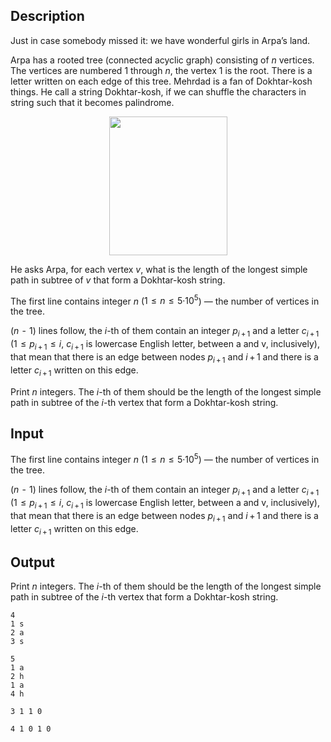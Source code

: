 ## Description

<div><p><span class="tex-font-style-it">Just in case somebody missed it: we have wonderful girls in Arpa’s land.</span></p><p>Arpa has a rooted tree (connected acyclic graph) consisting of <span class="tex-span"><i>n</i></span> vertices. The vertices are numbered <span class="tex-span">1</span> through <span class="tex-span"><i>n</i></span>, the vertex <span class="tex-span">1</span> is the root. There is a letter written on each edge of this tree. Mehrdad is a fan of <span class="tex-font-style-it">Dokhtar-kosh</span> things. He call a string Dokhtar-kosh, if we can shuffle the characters in string such that it becomes palindrome.</p><center> <img class="tex-graphics" height="222px" src="file://Yey3ELu0.png" style="max-width: 100.0%;max-height: 100.0%;" width="189px"> </center><p>He asks Arpa, for each vertex <span class="tex-span"><i>v</i></span>, what is the length of the longest simple path in subtree of <span class="tex-span"><i>v</i></span> that form a Dokhtar-kosh string.</p></div><div class="input-specification"><p>The first line contains integer <span class="tex-span"><i>n</i></span> (<span class="tex-span">1  ≤  <i>n</i>  ≤  5·10<sup class="upper-index">5</sup></span>)&nbsp;— the number of vertices in the tree.</p><p><span class="tex-span">(<i>n</i>  -  1)</span> lines follow, the <span class="tex-span"><i>i</i></span>-th of them contain an integer <span class="tex-span"><i>p</i><sub class="lower-index"><i>i</i> + 1</sub></span> and a letter <span class="tex-span"><i>c</i><sub class="lower-index"><i>i</i> + 1</sub></span> (<span class="tex-span">1  ≤  <i>p</i><sub class="lower-index"><i>i</i> + 1</sub>  ≤  <i>i</i></span>, <span class="tex-span"><i>c</i><sub class="lower-index"><i>i</i> + 1</sub></span> is lowercase English letter, between <span class="tex-font-style-tt">a</span> and <span class="tex-font-style-tt">v</span>, inclusively), that mean that there is an edge between nodes <span class="tex-span"><i>p</i><sub class="lower-index"><i>i</i> + 1</sub></span> and <span class="tex-span"><i>i</i> + 1</span> and there is a letter <span class="tex-span"><i>c</i><sub class="lower-index"><i>i</i> + 1</sub></span> written on this edge.</p></div><div class="output-specification"><p>Print <span class="tex-span"><i>n</i></span> integers. The <span class="tex-span"><i>i</i></span>-th of them should be the length of the longest simple path in subtree of the <span class="tex-span"><i>i</i></span>-th vertex that form a Dokhtar-kosh string.</p></div>

## Input

<p>The first line contains integer <span class="tex-span"><i>n</i></span> (<span class="tex-span">1  ≤  <i>n</i>  ≤  5·10<sup class="upper-index">5</sup></span>)&nbsp;— the number of vertices in the tree.</p><p><span class="tex-span">(<i>n</i>  -  1)</span> lines follow, the <span class="tex-span"><i>i</i></span>-th of them contain an integer <span class="tex-span"><i>p</i><sub class="lower-index"><i>i</i> + 1</sub></span> and a letter <span class="tex-span"><i>c</i><sub class="lower-index"><i>i</i> + 1</sub></span> (<span class="tex-span">1  ≤  <i>p</i><sub class="lower-index"><i>i</i> + 1</sub>  ≤  <i>i</i></span>, <span class="tex-span"><i>c</i><sub class="lower-index"><i>i</i> + 1</sub></span> is lowercase English letter, between <span class="tex-font-style-tt">a</span> and <span class="tex-font-style-tt">v</span>, inclusively), that mean that there is an edge between nodes <span class="tex-span"><i>p</i><sub class="lower-index"><i>i</i> + 1</sub></span> and <span class="tex-span"><i>i</i> + 1</span> and there is a letter <span class="tex-span"><i>c</i><sub class="lower-index"><i>i</i> + 1</sub></span> written on this edge.</p>

## Output

<p>Print <span class="tex-span"><i>n</i></span> integers. The <span class="tex-span"><i>i</i></span>-th of them should be the length of the longest simple path in subtree of the <span class="tex-span"><i>i</i></span>-th vertex that form a Dokhtar-kosh string.</p>





```input1
4
1 s
2 a
3 s

```




```input2
5
1 a
2 h
1 a
4 h

```




```output1
3 1 1 0
```




```output2
4 1 0 1 0
```


